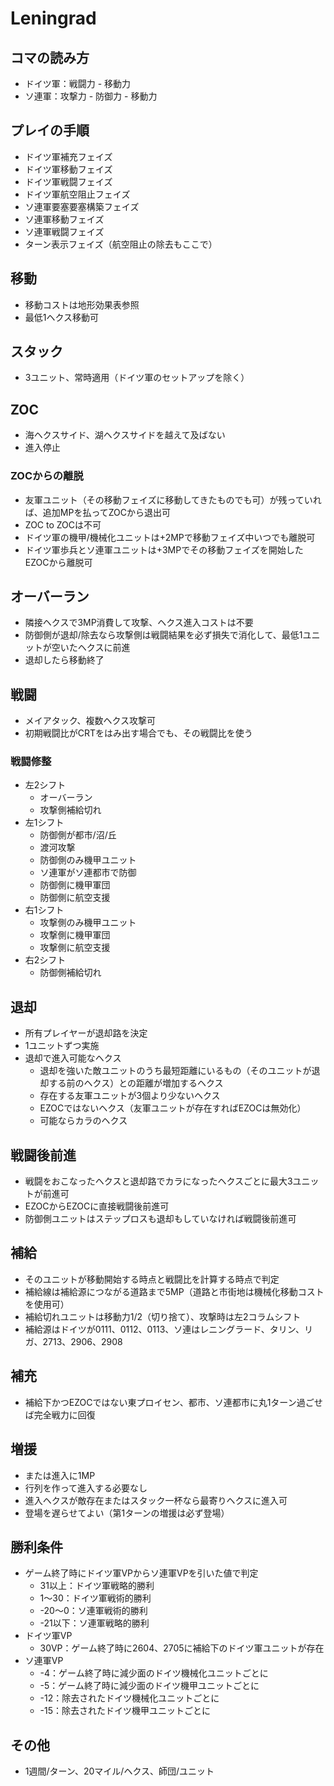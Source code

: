 # Leningrad

## コマの読み方
- ドイツ軍：戦闘力 - 移動力
- ソ連軍：攻撃力 - 防御力 - 移動力

## プレイの手順
- ドイツ軍補充フェイズ
- ドイツ軍移動フェイズ
- ドイツ軍戦闘フェイズ
- ドイツ軍航空阻止フェイズ
- ソ連軍要塞要塞構築フェイズ
- ソ連軍移動フェイズ
- ソ連軍戦闘フェイズ
- ターン表示フェイズ（航空阻止の除去もここで）

## 移動
- 移動コストは地形効果表参照
- 最低1ヘクス移動可

## スタック
- 3ユニット、常時適用（ドイツ軍のセットアップを除く）

## ZOC
- 海ヘクスサイド、湖ヘクスサイドを越えて及ばない
- 進入停止

### ZOCからの離脱
- 友軍ユニット（その移動フェイズに移動してきたものでも可）が残っていれば、追加MPを払ってZOCから退出可
- ZOC to ZOCは不可
- ドイツ軍の機甲/機械化ユニットは+2MPで移動フェイズ中いつでも離脱可
- ドイツ軍歩兵とソ連軍ユニットは+3MPでその移動フェイズを開始したEZOCから離脱可

## オーバーラン
- 隣接ヘクスで3MP消費して攻撃、ヘクス進入コストは不要
- 防御側が退却/除去なら攻撃側は戦闘結果を必ず損失で消化して、最低1ユニットが空いたヘクスに前進
- 退却したら移動終了

## 戦闘
- メイアタック、複数ヘクス攻撃可
- 初期戦闘比がCRTをはみ出す場合でも、その戦闘比を使う

### 戦闘修整
- 左2シフト
  - オーバーラン
  - 攻撃側補給切れ
- 左1シフト
  - 防御側が都市/沼/丘
  - 渡河攻撃
  - 防御側のみ機甲ユニット
  - ソ連軍がソ連都市で防御
  - 防御側に機甲軍団
  - 防御側に航空支援
- 右1シフト
  - 攻撃側のみ機甲ユニット
  - 攻撃側に機甲軍団
  - 攻撃側に航空支援
- 右2シフト
  - 防御側補給切れ

## 退却
- 所有プレイヤーが退却路を決定
- 1ユニットずつ実施
- 退却で進入可能なヘクス
  - 退却を強いた敵ユニットのうち最短距離にいるもの（そのユニットが退却する前のヘクス）との距離が増加するヘクス
  - 存在する友軍ユニットが3個より少ないヘクス
  - EZOCではないヘクス（友軍ユニットが存在すればEZOCは無効化）
  - 可能ならカラのヘクス

## 戦闘後前進
- 戦闘をおこなったヘクスと退却路でカラになったヘクスごとに最大3ユニットが前進可
- EZOCからEZOCに直接戦闘後前進可
- 防御側ユニットはステップロスも退却もしていなければ戦闘後前進可

## 補給
- そのユニットが移動開始する時点と戦闘比を計算する時点で判定
- 補給線は補給源につながる道路まで5MP（道路と市街地は機械化移動コストを使用可）
- 補給切れユニットは移動力1/2（切り捨て）、攻撃時は左2コラムシフト
- 補給源はドイツが0111、0112、0113、ソ連はレニングラード、タリン、リガ、2713、2906、2908

## 補充
- 補給下かつEZOCではない東プロイセン、都市、ソ連都市に丸1ターン過ごせば完全戦力に回復

## 増援
- または進入に1MP
- 行列を作って進入する必要なし
- 進入ヘクスが敵存在またはスタック一杯なら最寄りヘクスに進入可
- 登場を遅らせてよい（第1ターンの増援は必ず登場）

## 勝利条件
- ゲーム終了時にドイツ軍VPからソ連軍VPを引いた値で判定
  - 31以上：ドイツ軍戦略的勝利
  - 1～30：ドイツ軍戦術的勝利
  - -20～0：ソ連軍戦術的勝利
  - -21以下：ソ連軍戦略的勝利
- ドイツ軍VP
  - 30VP：ゲーム終了時に2604、2705に補給下のドイツ軍ユニットが存在
- ソ連軍VP
  - -4：ゲーム終了時に減少面のドイツ機械化ユニットごとに
  - -5：ゲーム終了時に減少面のドイツ機甲ユニットごとに
  - -12：除去されたドイツ機械化ユニットごとに
  - -15：除去されたドイツ機甲ユニットごとに

## その他
- 1週間/ターン、20マイル/ヘクス、師団/ユニット
